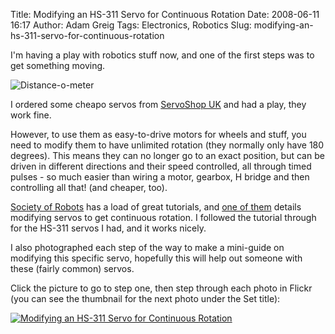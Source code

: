 Title: Modifying an HS-311 Servo for Continuous Rotation
Date: 2008-06-11 16:17
Author: Adam Greig
Tags: Electronics, Robotics
Slug: modifying-an-hs-311-servo-for-continuous-rotation

I'm having a play with robotics stuff now, and one of the first steps
was to get something moving.

![Distance-o-meter](https://static.flickr.com/3106/2568351079_e210acf87f.jpg)

I ordered some cheapo servos from [ServoShop UK][] and had a play, they
work fine.

However, to use them as easy-to-drive motors for wheels and stuff, you
need to modify them to have unlimited rotation (they normally only have
180 degrees). This means they can no longer go to an exact position, but
can be driven in different directions and their speed controlled, all
through timed pulses - so much easier than wiring a motor, gearbox, H
bridge and then controlling all that! (and cheaper, too).

[Society of Robots][] has a load of great tutorials, and [one of them][]
details modifying servos to get continuous rotation. I followed the
tutorial through for the HS-311 servos I had, and it works nicely.

I also photographed each step of the way to make a mini-guide on
modifying this specific servo, hopefully this will help out someone with
these (fairly common) servos.

Click the picture to go to step one, then step through each photo in
Flickr (you can see the thumbnail for the next photo under the Set
title):

<a href="http://www.flickr.com/photos/7320302@N07/2569969633/">![Modifying an HS-311 Servo for Continuous Rotation](https://static.flickr.com/3256/2569969633_301de725fe.jpg)</a>

  [ServoShop UK]: http://www.servoshop.co.uk/
  [Society of Robots]: http://www.societyofrobots.com/
  [one of them]: http://www.societyofrobots.com/actuators_modifyservo.shtml
